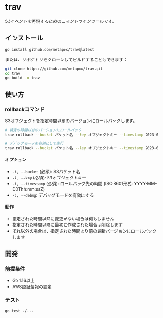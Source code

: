 # trav

S3イベントを再現するためのコマンドラインツールです。

## インストール

```bash
go install github.com/metapox/trav@latest
```

または、リポジトリをクローンしてビルドすることもできます：

```bash
git clone https://github.com/metapox/trav.git
cd trav
go build -o trav
```

## 使い方

### rollbackコマンド

S3オブジェクトを指定時間以前のバージョンにロールバックします。

```bash
# 特定の時間以前のバージョンにロールバック
trav rollback --bucket バケット名 --key オブジェクトキー --timestamp 2023-01-01T12:00:00Z

# デバッグモードを有効にして実行
trav rollback --bucket バケット名 --key オブジェクトキー --timestamp 2023-01-01T12:00:00Z --debug
```

#### オプション

- `-b, --bucket` (必須): S3バケット名
- `-k, --key` (必須): S3オブジェクトキー
- `-t, --timestamp` (必須): ロールバック先の時間 (ISO 8601形式: YYYY-MM-DDThh:mm:ssZ)
- `-d, --debug`: デバッグモードを有効にする

#### 動作

- 指定された時間以降に変更がない場合は何もしません
- 指定された時間以降に最初に作成された場合は削除します
- それ以外の場合は、指定された時間より前の最新バージョンにロールバックします

## 開発

### 前提条件

- Go 1.16以上
- AWS認証情報の設定

### テスト

```bash
go test ./...
```
